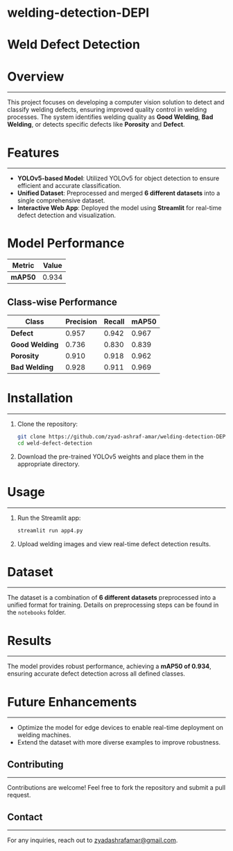 # welding-detection-DEPI
Weld Defect Detection
=====================

# Overview
--------

This project focuses on developing a computer vision solution to detect and classify welding defects, ensuring improved quality control in welding processes. The system identifies welding quality as **Good Welding**, **Bad Welding**, or detects specific defects like **Porosity** and **Defect**.

# Features
--------

*   **YOLOv5-based Model**: Utilized YOLOv5 for object detection to ensure efficient and accurate classification.
*   **Unified Dataset**: Preprocessed and merged **6 different datasets** into a single comprehensive dataset.
*   **Interactive Web App**: Deployed the model using **Streamlit** for real-time defect detection and visualization.

# Model Performance  
| Metric        | Value  |  
|---------------|--------|  
| **mAP50**     | 0.934  |  

## Class-wise Performance  
| Class          | Precision | Recall | mAP50 |  
|----------------|-----------|--------|-------|  
| **Defect**     | 0.957     | 0.942  | 0.967 |  
| **Good Welding** | 0.736   | 0.830  | 0.839 |  
| **Porosity**   | 0.910     | 0.918  | 0.962 |  
| **Bad Welding** | 0.928   | 0.911  | 0.969 |  


# Installation
------------

1.  Clone the repository:
    
    ```bash
    git clone https://github.com/zyad-ashraf-amar/welding-detection-DEPI.git  
    cd weld-defect-detection  
    ```

2.  Download the pre-trained YOLOv5 weights and place them in the appropriate directory.
    

# Usage
-----

1.  Run the Streamlit app:
    
    ```bash
    streamlit run app4.py  
    ```
    
2.  Upload welding images and view real-time defect detection results.
    

# Dataset
-------

The dataset is a combination of **6 different datasets** preprocessed into a unified format for training. Details on preprocessing steps can be found in the `notebooks` folder.

# Results
-------

The model provides robust performance, achieving a **mAP50 of 0.934**, ensuring accurate defect detection across all defined classes.

# Future Enhancements
-------------------

*   Optimize the model for edge devices to enable real-time deployment on welding machines.
*   Extend the dataset with more diverse examples to improve robustness.

## Contributing
------------

Contributions are welcome! Feel free to fork the repository and submit a pull request.

## Contact
-------

For any inquiries, reach out to zyadashrafamar@gmail.com.
